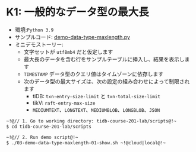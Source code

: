 # K1: 一般的なデータ型の最大長
+ 環境:`Python 3.9`
+ サンプルコード:
[demo-data-type-maxlength.py](https://github.com/pingcap/tidb-course-201-lab/blob/master/scripts/demo-data-type-maxlength.py)
+ ミニデモストーリー:
  + 文字セットが `utf8mb4` だと仮定します
  + 最大長のデータを含む行をサンプルテーブルに挿入し、結果を表示します
  + `TIMESTAMP` データ型のクエリ値はタイムゾーンに依存します
  + 次のデータ型の最大サイズは、次の設定の組み合わせによって制限されます
    + tiDB: `txn-entry-size-limit` と `txn-total-size-limit`
    + tikV: `raft-entry-max-size`
    + `MEDIUMTEXT`、`LONGTEXT`、`MEDIUMBLOB`、`LONGBLOB`、`JSON`
```8
~!@// 1. Go to working directory: tidb-course-201-lab/scripts@!~
$ cd tidb-course-201-lab/scripts

~!@// 2. Run demo script@!~
$ ./03-demo-data-type-maxlength-01-show.sh ~!@cloud|local@!~

```